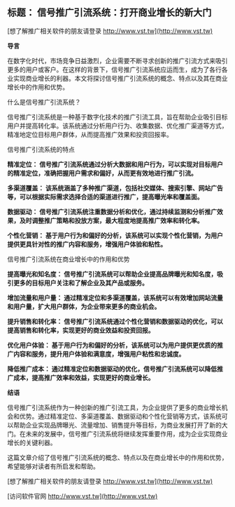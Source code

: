 ## **标题： 信号推广引流系统：打开商业增长的新大门**

[想了解推广相关软件的朋友请登录 http://www.vst.tw](http://www.vst.tw)

**导言**

在数字化时代，市场竞争日益激烈，企业需要不断寻求创新的推广引流方式来吸引更多的用户或客户。在这样的背景下，信号推广引流系统应运而生，成为了各行各业实现商业增长的利器。本文将探讨信号推广引流系统的概念、特点以及其在商业增长中的作用和优势。

什么是信号推广引流系统？

信号推广引流系统是一种基于数字化技术的推广引流工具，旨在帮助企业吸引目标用户并提高转化率。该系统通过分析用户行为、收集数据、优化推广渠道等方式，精准地定位目标用户群体，从而提高推广效果和投资回报率。

信号推广引流系统的特点

**精准定位： 信号推广引流系统通过分析大数据和用户行为，可以实现对目标用户的精准定位，准确把握用户需求和偏好，从而更有效地进行推广引流。**

**多渠道覆盖： 该系统涵盖了多种推广渠道，包括社交媒体、搜索引擎、网站广告等，可以根据实际需求选择合适的渠道进行推广，提高曝光率和覆盖面。**

**数据驱动： 信号推广引流系统注重数据分析和优化，通过持续监测和分析推广效果，及时调整推广策略和投放方案，最大程度地提高推广效率和转化率。**

**个性化营销： 基于用户行为和偏好的分析，该系统可以实现个性化营销，为用户提供更具针对性的推广内容和服务，增强用户体验和粘性。**

信号推广引流系统在商业增长中的作用和优势

**提高曝光和知名度： 信号推广引流系统可以帮助企业提高品牌曝光和知名度，吸引更多的目标用户关注和了解企业及其产品或服务。**

**增加流量和用户量： 通过精准定位和多渠道覆盖，该系统可以有效增加网站流量和用户量，扩大用户群体，为企业带来更多的商业机会。**

**提升销售和转化率： 信号推广引流系统通过个性化营销和数据驱动的优化，可以提高销售和转化率，实现更好的商业效益和投资回报。**

**优化用户体验： 基于用户行为和偏好的分析，该系统可以为用户提供更优质的推广内容和服务，提升用户体验和满意度，增强用户粘性和忠诚度。**

**降低推广成本： 通过精准定位和数据驱动的优化，信号推广引流系统可以降低推广成本，提高推广效率和效益，实现更好的商业增长。**

**结语**

信号推广引流系统作为一种创新的推广引流工具，为企业提供了更多的商业增长机会和优势。通过精准定位、多渠道覆盖、数据驱动和个性化营销等方式，该系统可以帮助企业实现品牌曝光、流量增加、销售提升等目标，为商业发展打开了新的大门。在未来的发展中，信号推广引流系统将继续发挥重要作用，成为企业实现商业增长的关键利器。

这篇文章介绍了信号推广引流系统的概念、特点以及在商业增长中的作用和优势，希望能够对读者有所启发和帮助。

[想了解推广相关软件的朋友请登录 http://www.vst.tw](http://www.vst.tw)


[访问软件官网 http://www.vst.tw](http://www.vst.tw)
